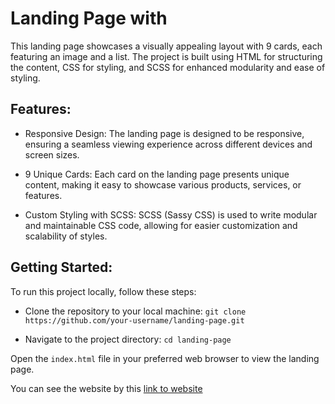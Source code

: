 # Landing Page with

This landing page showcases a visually appealing layout with 9 cards, each featuring an image and a list. The project is built using HTML for structuring the content, CSS for styling, and SCSS for enhanced modularity and ease of styling.

## Features:

- Responsive Design: The landing page is designed to be responsive, ensuring a seamless viewing experience across different devices and screen sizes.

- 9 Unique Cards: Each card on the landing page presents unique content, making it easy to showcase various products, services, or features.

- Custom Styling with SCSS: SCSS (Sassy CSS) is used to write modular and maintainable CSS code, allowing for easier customization and scalability of styles.

## Getting Started:

To run this project locally, follow these steps:

- Clone the repository to your local machine:
`git clone https://github.com/your-username/landing-page.git`

- Navigate to the project directory:
`cd landing-page`

Open the `index.html` file in your preferred web browser to view the landing page.

You can see the website by this [link to website](https://pavlomykhalov.github.io/landing-task/)
